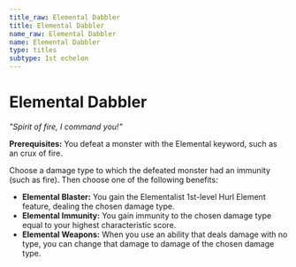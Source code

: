 ```yaml
---
title_raw: Elemental Dabbler
title: Elemental Dabbler
name_raw: Elemental Dabbler
name: Elemental Dabbler
type: titles
subtype: 1st echelon
---
```


# Elemental Dabbler

*"Spirit of fire, I command you!"*

**Prerequisites:** You defeat a monster with the Elemental keyword, such as an crux of fire.

Choose a damage type to which the defeated monster had an immunity (such as fire). Then choose one of the following benefits:

- **Elemental Blaster:** You gain the Elementalist 1st-level Hurl Element feature, dealing the chosen damage type.
- **Elemental Immunity:** You gain immunity to the chosen damage type equal to your highest characteristic score.
- **Elemental Weapons:** When you use an ability that deals damage with no type, you can change that damage to damage of the chosen damage type.
